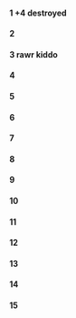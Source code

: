 #### 1 +4 destroyed
#### 2
#### 3 rawr kiddo
#### 4
#### 5
#### 6
#### 7
#### 8
#### 9
#### 10
#### 11
#### 12
#### 13
#### 14
#### 15